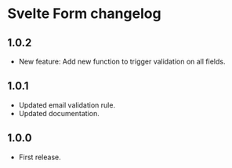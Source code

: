 # Svelte Form changelog

## 1.0.2

* New feature: Add new function to trigger validation on all fields.

## 1.0.1

* Updated email validation rule.
* Updated documentation.

## 1.0.0

* First release.
